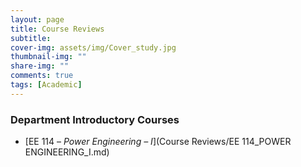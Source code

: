 ```yaml
---
layout: page
title: Course Reviews
subtitle: 
cover-img: assets/img/Cover_study.jpg
thumbnail-img: ""
share-img: ""
comments: true
tags: [Academic]
---
```


### Department Introductory Courses

- [EE 114 – _Power Engineering – I_](Course Reviews/EE 114_POWER ENGINEERING_I.md)
